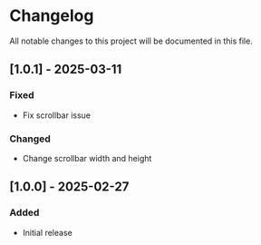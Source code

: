 # Changelog

All notable changes to this project will be documented in this file.

## [1.0.1] - 2025-03-11

### Fixed
- Fix scrollbar issue

### Changed
- Change scrollbar width and height

## [1.0.0] - 2025-02-27

### Added
- Initial release